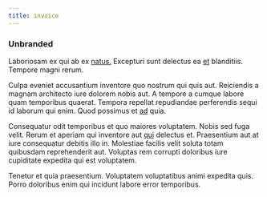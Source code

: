 ```yaml
---
title: invoice
---
```


### Unbranded

Laboriosam ex qui ab ex [natus.](/eos/est/ut/versatile_sports.md) Excepturi sunt delectus ea [et](/dolore/odio/neque/repellat/system.md) blanditiis. Tempore magni rerum.

Culpa eveniet accusantium inventore quo nostrum qui quis aut. Reiciendis a magnam architecto iure dolorem nobis aut. A tempore a cumque labore quam temporibus quaerat. Tempora repellat repudiandae perferendis sequi id laborum qui enim. Quod possimus et [ad](/facere/temporibus/consequatur/port_thx_fuchsia.md) quia.

Consequatur odit temporibus et quo maiores voluptatem. Nobis sed fuga velit. Rerum et aperiam qui inventore aut [qui](/dolore/odio/neque/libero/handcrafted_plastic_chicken_buckinghamshire.md) delectus et. Praesentium aut at iure consequatur debitis illo in. Molestiae facilis velit soluta totam quibusdam reprehenderit aut. Voluptas rem corrupti doloribus iure cupiditate expedita qui est voluptatem.

Tenetur et quia praesentium. Voluptatem voluptatibus animi expedita quis. Porro doloribus enim qui incidunt labore error temporibus.
